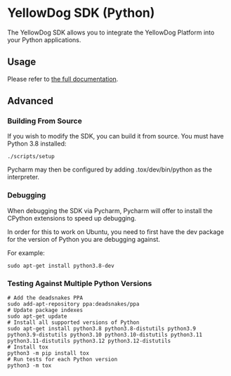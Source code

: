 # YellowDog SDK (Python)

The YellowDog SDK allows you to integrate the YellowDog Platform into your Python applications.

## Usage

Please refer to [the full documentation](https://docs.yellowdog.co/#/sdk/python-sdk).

## Advanced

### Building From Source

If you wish to modify the SDK, you can build it from source. You must have Python 3.8 installed:

```shell
./scripts/setup
```

Pycharm may then be configured by adding .tox/dev/bin/python as the interpreter.

### Debugging

When debugging the SDK via Pycharm, Pycharm will offer to install the CPython extensions to speed up debugging.

In order for this to work on Ubuntu, you need to first have the dev package for the version of Python you are debugging against.

For example:

```shell
sudo apt-get install python3.8-dev
```

### Testing Against Multiple Python Versions

```shell
# Add the deadsnakes PPA
sudo add-apt-repository ppa:deadsnakes/ppa
# Update package indexes
sudo apt-get update
# Install all supported versions of Python                                              
sudo apt-get install python3.8 python3.8-distutils python3.9 python3.9-distutils python3.10 python3.10-distutils python3.11 python3.11-distutils python3.12 python3.12-distutils  
# Install tox
python3 -m pip install tox  
# Run tests for each Python version                                             
python3 -m tox                                                           
```
